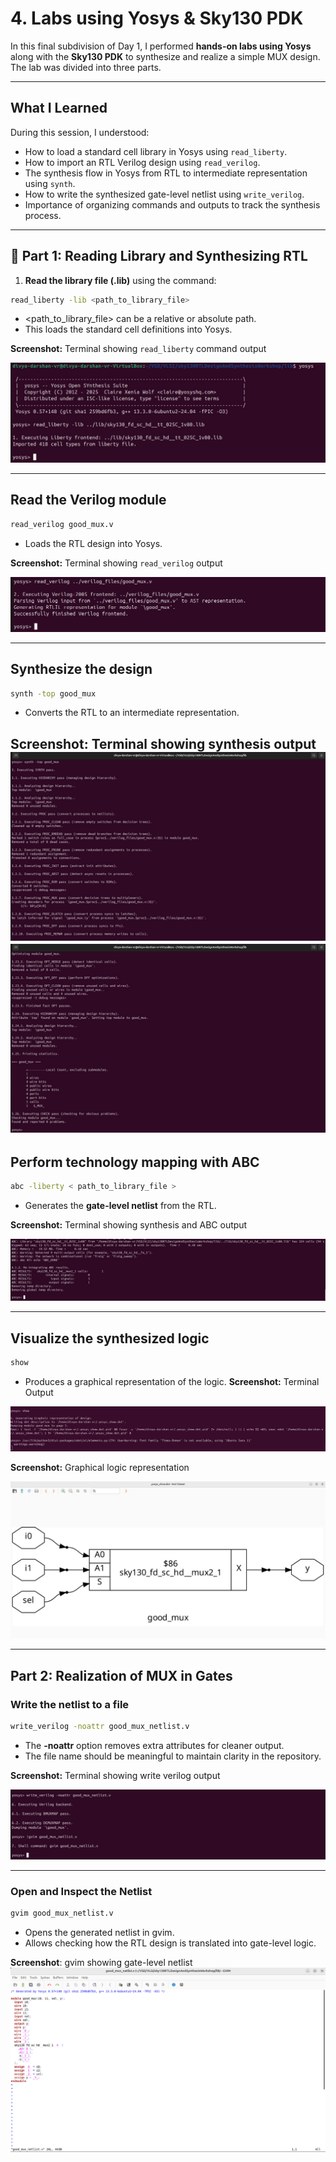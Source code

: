 # 4. Labs using Yosys & Sky130 PDK

In this final subdivision of Day 1, I performed **hands-on labs using Yosys** along with the **Sky130 PDK** to synthesize and realize a simple MUX design. The lab was divided into three parts.  

---

## What I Learned
During this session, I understood:
- How to load a standard cell library in Yosys using `read_liberty`.  
- How to import an RTL Verilog design using `read_verilog`.  
- The synthesis flow in Yosys from RTL to intermediate representation using `synth`. 
- How to write the synthesized gate-level netlist using `write_verilog`. 
- Importance of organizing commands and outputs to track the synthesis process.  


---

## 🔹 Part 1: Reading Library and Synthesizing RTL

1. **Read the library file (.lib)** using the command:  
```bash
read_liberty -lib <path_to_library_file>
``` 

- <path_to_library_file> can be a relative or absolute path.  
- This loads the standard cell definitions into Yosys.

**Screenshot:** Terminal showing `read_liberty` command output 

![Read Liberty Screenshot](.Screenshots/read_liberty.jpg)

---

## Read the Verilog module

```bash
read_verilog good_mux.v
```
- Loads the RTL design into Yosys. 

**Screenshot:** Terminal showing `read_verilog` output  

![Read Verilog Screenshot](.Screenshots/read_verilog.jpg)

---

## Synthesize the design

```bash
synth -top good_mux
```
- Converts the RTL to an intermediate representation.

**Screenshot:** Terminal showing synthesis output 
![Synthesis Screenshot1](.Screenshots/synth1.jpg)
![Synthesis Screenshot2](.Screenshots/synth2.jpg)
---

## Perform technology mapping with ABC

```bash
abc -liberty < path_to_library_file >
```
- Generates the **gate-level netlist** from the RTL.

**Screenshot:** Terminal showing synthesis and ABC output  

![ABC Output Screenshot](.Screenshots/abc_output.jpg)

---

## Visualize the synthesized logic

```bash
show
```
- Produces a graphical representation of the logic.
**Screenshot:** Terminal Output

![Terminal Output](.Screenshots/show_op.jpg)


**Screenshot:** Graphical logic representation

![Graphical Representation Screenshot](.Screenshots/graphical_rep.jpg)

---

## Part 2: Realization of MUX in Gates

### Write the netlist to a file

```bash
write_verilog -noattr good_mux_netlist.v
```
- The **-noattr** option removes extra attributes for cleaner output.
- The file name should be meaningful to maintain clarity in the repository.

**Screenshot:** Terminal showing write verilog output


![Graphical Representation Screenshot](.Screenshots/write_verilog_op.jpg)

---

### Open and Inspect the Netlist

```bash
gvim good_mux_netlist.v
```
- Opens the generated netlist in gvim.
- Allows checking how the RTL design is translated into gate-level logic.

 **Screenshot**: gvim showing gate-level netlist
![Gate Level netlist](.Screenshots/gln.jpg)

